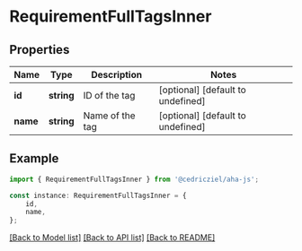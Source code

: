 # RequirementFullTagsInner


## Properties

Name | Type | Description | Notes
------------ | ------------- | ------------- | -------------
**id** | **string** | ID of the tag | [optional] [default to undefined]
**name** | **string** | Name of the tag | [optional] [default to undefined]

## Example

```typescript
import { RequirementFullTagsInner } from '@cedricziel/aha-js';

const instance: RequirementFullTagsInner = {
    id,
    name,
};
```

[[Back to Model list]](../README.md#documentation-for-models) [[Back to API list]](../README.md#documentation-for-api-endpoints) [[Back to README]](../README.md)
